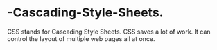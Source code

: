 # -Cascading-Style-Sheets.
CSS stands for Cascading Style Sheets.  CSS saves a lot of work. It can control the layout of multiple web pages all at once.

